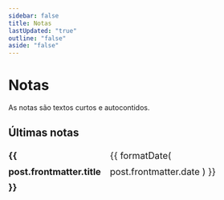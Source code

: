```yaml
---
sidebar: false
title: Notas
lastUpdated: "true"
outline: "false"
aside: "false"
---
```

# Notas
As notas são textos curtos e autocontidos.

## Últimas notas
<script setup>
import { data as posts } from '/data/posts.data'
import formatDate from '/.vitepress/theme/utils/formatDate';
import getSorted from '/.vitepress/theme/utils/getSorted';
const sortedPosts = getSorted( posts );
</script>

<ul>
    <li v-for="post of sortedPosts">
        <strong><a :href="post.url">{{ post.frontmatter.title }}</a></strong><br/>
        <span>{{ formatDate( post.frontmatter.date ) }}</span>
    </li>
</ul>

<style scoped>
ul {
    list-style-type: none;
    padding-left: 0;
    font-size: 1.125rem;
    line-height: 1.75;
}

li {
    display: flex;
    justify-content: space-between;
}

li span {
    font-family: var(--vp-font-family-mono);
    font-size: var(--vp-code-font-size);
}
</style>
